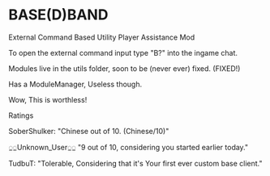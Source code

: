 # BASE(D)BAND


External Command Based Utility Player Assistance Mod


To open the external command input type "B?" into the ingame chat.


Modules live in the utils folder, soon to be (never ever) fixed. (FIXED!)

Has a ModuleManager, Useless though.


Wow, This is worthless!

Ratings

SoberShulker: "Chinese out of 10. (Chinese/10)"

◌̲◌̲Unknown_User◌̲◌̲ "9 out of 10, considering you started earlier today."

TudbuT: "Tolerable, Considering that it's Your first ever custom base client."



  

  
                
